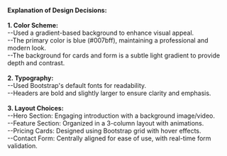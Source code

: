 **Explanation of Design Decisions:**
<br><br>**1. Color Scheme:**
    <br>    --Used a gradient-based background to enhance visual appeal.
    <br>    --The primary color is blue (#007bff), maintaining a professional and modern look.
    <br>    --The background for cards and form is a subtle light gradient to provide depth and contrast.
<br><br>**2. Typography:**
  <br>     --Used Bootstrap's default fonts for readability.
  <br>     --Headers are bold and slightly larger to ensure clarity and emphasis.
<br><br>**3. Layout Choices:**
      <br>      --Hero Section: Engaging introduction with a background image/video.
      <br>      --Feature Section: Organized in a 3-column layout with animations.
      <br>      --Pricing Cards: Designed using Bootstrap grid with hover effects.
      <br>      --Contact Form: Centrally aligned for ease of use, with real-time form validation.
